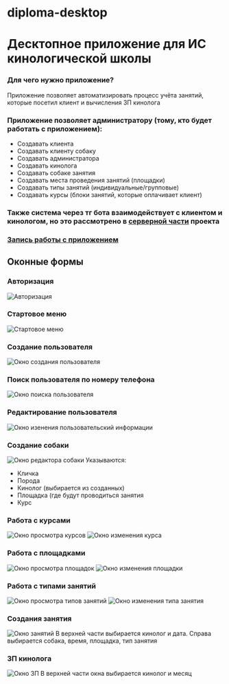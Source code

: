 # diploma-desktop
# Десктопное приложение для ИС кинологической школы

### Для чего нужно приложение?
Приложение позволяет автоматизировать процесс учёта занятий, которые посетил клиент и вычисления ЗП кинолога

### Приложение позволяет администратору (тому, кто будет работать с приложением):
* Создавать клиента
* Создавать клиенту собаку
* Создавать администратора
* Создавать кинолога
* Создавать собаке занятия
* Создавать места проведения занятий (площадки)
* Создавать типы занятий (индивидуальные/групповые)
* Создавать курсы (блоки занятий, которые оплачивает клиент)

### Также система через тг бота взаимодействует с клиентом и кинологом, но это рассмотрено в [серверной части](https://github.com/Shemyako/diploma-server) проекта

### [Запись работы с приложением](https://youtu.be/2UmZekLm2as)

## Оконные формы

### Авторизация
![Авторизация](https://user-images.githubusercontent.com/52855609/194852790-76675c95-5f49-45ee-ab75-3687c26d9646.png)
### Стартовое меню
![Стартовое меню](https://user-images.githubusercontent.com/52855609/194853728-275ccd00-977b-4d7e-9229-09c81336b611.png)
### Создание пользователя
![Окно создания пользователя](https://user-images.githubusercontent.com/52855609/194854082-b4ca1001-b1c4-48b1-a607-dd8f015456d2.png)
### Поиск пользователя по номеру телефона
![Окно поиска пользователя](https://user-images.githubusercontent.com/52855609/194854651-325ad577-68d5-408e-90b1-8f41757c5445.png)
### Редактирование пользователя
![Окно изенения пользовательский информации](https://user-images.githubusercontent.com/52855609/194855152-80567bf3-4859-45b2-8685-c15cd8c13a8a.png)
### Создание собаки
![Окно редактора собаки](https://user-images.githubusercontent.com/52855609/194855339-ef5dc15b-e6cc-4947-88a3-95264b3185b3.png)
Указываются:
* Кличка
* Порода
* Кинолог (выбирается из созданных)
* Площадка (где будут проводиться занятия
* Курс
### Работа с курсами
![Окно просмотра курсов](https://user-images.githubusercontent.com/52855609/194855713-50d65272-e68b-4e13-93a0-f89adc31d9a9.png)
![Окно изменения курса](https://user-images.githubusercontent.com/52855609/194856013-5d2d89d3-9f7a-413c-89ac-ecf9e7113a6b.png)
### Работа с площадками
![Окно просмотра площадок](https://user-images.githubusercontent.com/52855609/194856254-a57af93b-51eb-47b5-bda8-473b9829142a.png)
![Окно изменения площадки](https://user-images.githubusercontent.com/52855609/194856398-c6b44c7b-4c8e-4893-920d-06c86749f106.png)
### Работа с типами занятий
![Окно просмотра типов занятий](https://user-images.githubusercontent.com/52855609/194856616-a3d7c271-5ac8-400a-9e64-812490a538c2.png)
![Окно изменения типа занятия](https://user-images.githubusercontent.com/52855609/194857835-116faa96-6ccb-4461-bc01-3f96f40c0cfe.png)
### Создания занятия
![Окно занятий](https://user-images.githubusercontent.com/52855609/194858004-516654c2-d9d4-4bc2-969b-bc122334f9dc.png)
В верхней части выбирается кинолог и дата. Справа выбирается собака, время, площадка, тип занятия
### ЗП кинолога
![Окно ЗП](https://user-images.githubusercontent.com/52855609/194858208-c5d6e132-beff-4740-a677-38fe00001afd.png)
В верхней части окна выбирается кинолог и месяц

